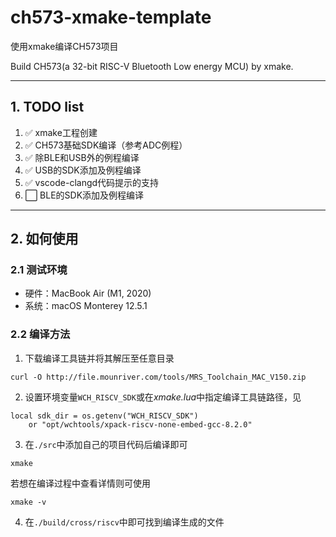 # ch573-xmake-template

使用xmake编译CH573项目

Build CH573(a 32-bit RISC-V Bluetooth Low energy MCU) by xmake.

----
## 1. TODO list

1) :white_check_mark: xmake工程创建
2) :white_check_mark: CH573基础SDK编译（参考ADC例程）
3) :white_check_mark: 除BLE和USB外的例程编译
4) :white_check_mark: USB的SDK添加及例程编译
5) :white_check_mark: vscode-clangd代码提示的支持
6) :white_large_square: BLE的SDK添加及例程编译

----
## 2. 如何使用

### 2.1 测试环境
- 硬件：MacBook Air (M1, 2020)
- 系统：macOS Monterey 12.5.1

### 2.2 编译方法
1) 下载编译工具链并将其解压至任意目录
```
curl -O http://file.mounriver.com/tools/MRS_Toolchain_MAC_V150.zip
```

2) 设置环境变量`WCH_RISCV_SDK`或在*xmake.lua*中指定编译工具链路径，见
```
local sdk_dir = os.getenv("WCH_RISCV_SDK")
    or "opt/wchtools/xpack-riscv-none-embed-gcc-8.2.0"
```

3) 在`./src`中添加自己的项目代码后编译即可
```
xmake
```
若想在编译过程中查看详情则可使用
```
xmake -v
```

4) 在`./build/cross/riscv`中即可找到编译生成的文件
